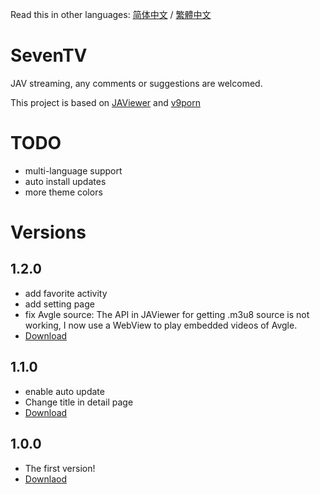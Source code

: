 Read this in other languages: [简体中文](https://github.com/over-driver/SevenTV/blob/master/README.md) / [繁體中文](https://github.com/over-driver/SevenTV/blob/master/README-zh-hk.md)

# SevenTV

JAV streaming, any comments or suggestions are welcomed.

This project is based on [JAViewer](https://github.com/SplashCodes/JAViewer) and [v9porn](https://github.com/techGay/v9porn)

# TODO

- multi-language support
- auto install updates
- more theme colors

# Versions

## 1.2.0

- add favorite activity
- add setting page
- fix Avgle source: The API in JAViewer for getting .m3u8 source is not working, I now use a WebView to play embedded videos of Avgle.
- [Download](https://github.com/over-driver/SevenTV/releases/download/1.2.0/SevenTV-release-1.2.0.apk)

## 1.1.0

- enable auto update
- Change title in detail page
- [Download](https://github.com/over-driver/SevenTV/releases/download/1.1.0/SevenTV-release-1.1.0.apk)

## 1.0.0 

- The first version!
- [Downlaod](https://github.com/over-driver/SevenTV/releases/download/1.0.0/SevenTV-release-1.0.0.apk)